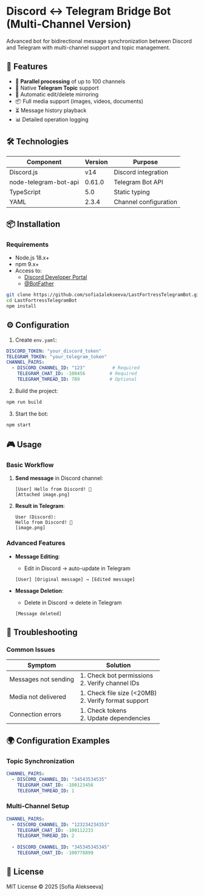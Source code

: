 # Discord ↔ Telegram Bridge Bot (Multi-Channel Version)


Advanced bot for bidirectional message synchronization between Discord and Telegram with multi-channel support and topic management.

## 🌟 Features
- 🚀 **Parallel processing** of up to 100 channels
- 🧵 Native **Telegram Topic** support
- 🔄 Automatic edit/delete mirroring
- 📦 Full media support (images, videos, documents)
- ⏳ Message history playback
- 📊 Detailed operation logging

## 🛠 Technologies
| Component       | Version    | Purpose                     |
|-----------------|-----------|--------------------------------|
| Discord.js      | v14       | Discord integration          |
| node-telegram-bot-api | 0.61.0 | Telegram Bot API      |
| TypeScript      | 5.0       | Static typing         |
| YAML            | 2.3.4     | Channel configuration          |

## 📦 Installation

### Requirements
- Node.js 18.x+
- npm 9.x+
- Access to:
  - [Discord Developer Portal](https://discord.com/developers/applications)
  - [@BotFather](https://t.me/BotFather)

```bash
git clone https://github.com/sofia1alekseeva/LastFortressTelegramBot.git
cd LastFortressTelegramBot
npm install
```

## ⚙️ Configuration

1. Create `env.yaml`:
```yaml
DISCORD_TOKEN: "your_discord_token"
TELEGRAM_TOKEN: "your_telegram_token"
CHANNEL_PAIRS:
  - DISCORD_CHANNEL_ID: "123"          # Required
    TELEGRAM_CHAT_ID: -100456         # Required
    TELEGRAM_THREAD_ID: 789           # Optional
```

2. Build the project:
```bash
npm run build
```

3. Start the bot:
```bash
npm start
```

## 🎮 Usage

### Basic Workflow
1. **Send message** in Discord channel:
   ```discord
   [User] Hello from Discord! 🚀
   [Attached image.png]
   ```

2. **Result in Telegram**:
   ```
   User (Discord):
   Hello from Discord! 🚀
   [image.png]
   ```

### Advanced Features
- **Message Editing**:
  - Edit in Discord → auto-update in Telegram
  ```discord
  [User] [Original message] → [Edited message]
  ```

- **Message Deletion**:
  - Delete in Discord → delete in Telegram
  ```discord
  [Message deleted]
  ```

## 🚨 Troubleshooting

### Common Issues
| Symptom                | Solution                          |
|------------------------|----------------------------------|
| Messages not sending | 1. Check bot permissions<br>2. Verify channel IDs |
| Media not delivered | 1. Check file size (<20MB)<br>2. Verify format support |
| Connection errors     | 1. Check tokens<br>2. Update dependencies |


## 🌍 Configuration Examples

### Topic Synchronization
```yaml
CHANNEL_PAIRS:
  - DISCORD_CHANNEL_ID: "34543534535"
    TELEGRAM_CHAT_ID: -100123456
    TELEGRAM_THREAD_ID: 1
```

### Multi-Channel Setup
```yaml
CHANNEL_PAIRS:
  - DISCORD_CHANNEL_ID: "123234234353"
    TELEGRAM_CHAT_ID: -100112233
    TELEGRAM_THREAD_ID: 2
  
  - DISCORD_CHANNEL_ID: "345345345345"
    TELEGRAM_CHAT_ID: -100778899
```

## 📄 License
MIT License © 2025 [Sofia Alekseeva]